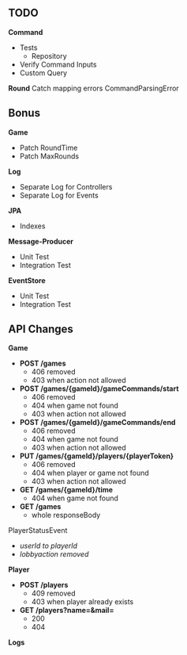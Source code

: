 

## TODO

**Command**
- Tests
  - Repository
- Verify Command Inputs
- Custom Query

**Round**
Catch mapping errors
CommandParsingError

## Bonus

**Game**
- Patch RoundTime
- Patch MaxRounds

**Log**
- Separate Log for Controllers
- Separate Log for Events

**JPA**
- Indexes

**Message-Producer**
- Unit Test
- Integration Test

**EventStore**
- Unit Test
- Integration Test


## API Changes

**Game**
- **POST /games**
  - 406 removed
  - 403 when action not allowed
- **POST /games/{gameId}/gameCommands/start**
  - 406 removed
  - 404 when game not found
  - 403 when action not allowed
- **POST /games/{gameId}/gameCommands/end**
  - 406 removed
  - 404 when game not found
  - 403 when action not allowed
- **PUT /games/{gameId}/players/{playerToken}**
  - 406 removed
  - 404 when player or game not found
  - 403 when action not allowed
- **GET /games/{gameId}/time**
  - 404 when game not found
- **GET /games**
  - whole responseBody

PlayerStatusEvent
  - _userId to playerId_
  - _lobbyaction removed_

**Player**
- **POST /players**
  - 409 removed
  - 403 when player already exists
- **GET /players?name=&mail=**
  - 200
  - 404

**Logs**
